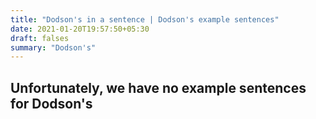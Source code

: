 ```yaml
---
title: "Dodson's in a sentence | Dodson's example sentences"
date: 2021-01-20T19:57:50+05:30
draft: falses
summary: "Dodson's"
---
```

## Unfortunately, we have no example sentences for Dodson's                 

